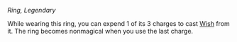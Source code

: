 _Ring, Legendary_

While wearing this ring, you can expend 1 of its 3 charges to cast [Wish](https://www.dndbeyond.com/spells/2619213-wish) from it. The ring becomes nonmagical when you use the last charge.